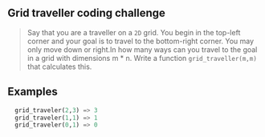 ## Grid traveller coding challenge
> Say that you are a traveller on a `2D` grid. You begin in the top-left corner and your goal is to travel to the bottom-right corner. You may only move down
> or right.In how many ways can you travel to the goal in a grid with dimensions m * n. Write a function `grid_traveller(m,m)` that calculates this.


## Examples
```Python
  grid_traveler(2,3) => 3
  grid_traveler(1,1) => 1
  grid_traveler(0,1) => 0
```
